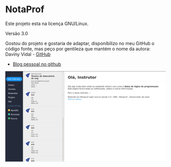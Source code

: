 NotaProf
========================

Este projeto esta na licença GNU/Linux. 

Versão 3.0

Gostou do projeto e gostaria de adaptar, disponíbilizo no meu GitHub o código fonte, mas peço por gentileza que mantém o nome da autora: Daviny Vidal - [GitHub](https://github.com/davinyvidal)
 - [Blog pessoal no github](https://davinyvidal.github.io)


![Screenshot](https://github.com/davinyvidal/notaprof_3.0/blob/master/np-temas/Temas/pure/Screenshot.png?raw=true)

